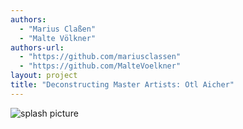 ```yaml
--- 
authors: 
  - "Marius Claßen"
  - "Malte Völkner"
authors-url: 
  - "https://github.com/mariusclassen"
  - "https://github.com/MalteVoelkner"
layout: project
title: "Deconstructing Master Artists: Otl Aicher"
---
```


![splash picture](https://github.com/MalteVoelkner/gestalten-in-code/blob/master/projects/otl-aicher/splash.png)
